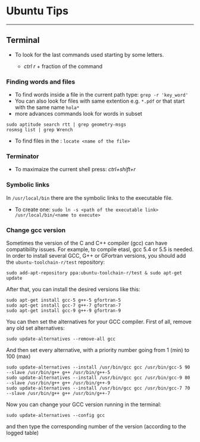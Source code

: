 Ubuntu Tips
===================
-------------
Terminal
----------------
* To look for the last commands used starting by some letters.

  * *ctrl r* + fraction of the command

### Finding words and files   

* To find words inside a file in the current path type: ```grep -r 'key_word'```
* You can also look for files with same extention e.g. ```*.pdf``` or that start with the same name ```hola*```
* more advances commands look for words in subset
```
sudo aptitude search rtt | grep geometry-msgs
rosmsg list | grep Wrench
```
* To find files in the : ```locate <name of the file>```

### Terminator
* To maximaize the current shell press: *ctrl+shift+r*

### Symbolic links
In `/usr/local/bin` there are the symbolic links to the executable file.
* To create one: `sudo ln -s <path of the executable link> /usr/local/bin/<name to execute>`

### Change gcc version

Sometimes the version of the C and C++ compiler (gcc) can have compatibility issues. For example, to compile etasl, gcc 5.4 or 5.5 is needed. 
In order to install several GCC, G++ or GFortran versions, you should add the `ubuntu-toolchain-r/test` repository:
```shell
sudo add-apt-repository ppa:ubuntu-toolchain-r/test & sudo apt-get update
```
After that, you can install the desired versions like this:
```shell
sudo apt-get install gcc-5 g++-5 gfortran-5
sudo apt-get install gcc-7 g++-7 gfortran-7
sudo apt-get install gcc-9 g++-9 gfortran-9
```
You can then set the alternatives for your GCC compiler.
First of all, remove any old set alternatives:
```shell
sudo update-alternatives --remove-all gcc
```
And then set every alternative, with a priority number going from 1 (min) to 100 (max)
```shell
sudo update-alternatives --install /usr/bin/gcc gcc /usr/bin/gcc-5 90 --slave /usr/bin/g++ g++ /usr/bin/g++-5
sudo update-alternatives --install /usr/bin/gcc gcc /usr/bin/gcc-9 80 --slave /usr/bin/g++ g++ /usr/bin/g++-9
sudo update-alternatives --install /usr/bin/gcc gcc /usr/bin/gcc-7 70 --slave /usr/bin/g++ g++ /usr/bin/g++-7
```
Now you can change your GCC version running in the terminal:
```shell
sudo update-alternatives --config gcc
```

and then type the corresponding number of the version (according to the logged table)
